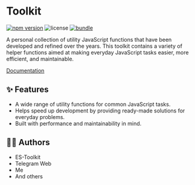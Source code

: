 # Toolkit

[![npm version][npm-version-src]][npm-version-href]
![license][license-src]
[![bundle][bundle-src]][bundle-href]

A personal collection of utility JavaScript functions that have been developed and refined over the years. This toolkit contains a variety of helper functions aimed at making everyday JavaScript tasks easier, more efficient, and maintainable.

[Documentation](https://men232.github.io/toolkit/reference/@andrew_l/toolkit/)

<!-- install placeholder -->

## ✨ Features

- A wide range of utility functions for common JavaScript tasks.
- Helps speed up development by providing ready-made solutions for everyday problems.
- Built with performance and maintainability in mind.

## 🧑‍💻 Authors

- ES-Toolkit
- Telegram Web
- Me
- And others

[npm-version-src]: https://img.shields.io/npm/v/@andrew_l/toolkit?style=flat
[npm-version-href]: https://npmjs.com/package/@andrew_l/toolkit
[bundle-src]: https://img.shields.io/bundlephobia/min/@andrew_l/toolkit?style=flat
[bundle-href]: https://bundlephobia.com/result?p=@andrew_l/toolkit
[license-src]: https://img.shields.io/npm/l/@andrew_l/toolkit?style=flat
